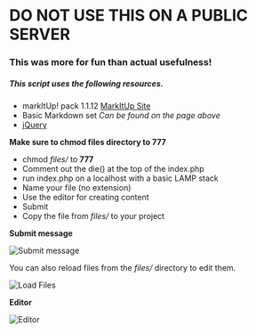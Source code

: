 DO NOT USE THIS ON A PUBLIC SERVER
==================
### This was more for fun than actual usefulness!

##### This script uses the following resources.
- markItUp! pack 1.1.12  [MarkItUp Site](http://markitup.jaysalvat.com/downloads/ "MarkItUp")
- Basic Markdown set _Can be found on the page above_
- [jQuery](http://jquery.com/ "jQuery")

**Make sure to chmod files directory to 777**

- chmod _files/_ to **777**
- Comment out the die() at the top of the index.php
- run index.php on a localhost with a basic LAMP stack
- Name your file (no extension)
- Use the editor for creating content
- Submit
- Copy the file from _files/_ to your project

**Submit message**

![Submit message](https://github.com/topdown/PHP-MD-Editor/blob/master/screenshots/message.png?raw=true "Submit message")

You can also reload files from the _files/_ directory to edit them.

![Load Files](https://github.com/topdown/PHP-MD-Editor/blob/master/screenshots/load.png?raw=true "Load Files")

**Editor**

![Editor](https://github.com/topdown/PHP-MD-Editor/blob/master/screenshots/editor.png?raw=true "Editor")